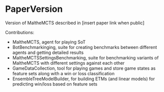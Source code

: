 # PaperVersion
Version of MaltheMCTS described in \[insert paper link when public\]

Contributions:
- MaltheMCTS, agent for playing SoT
- BotBenchmarkinging, suite for creating benchmarks between different agents and getting detailed results
- MaltheMCTSSettingsBenchmarking, suite for benchmarking variants of MaltheMCTS with different settings against each other
- GameDataCollection, tool for playing games and store game states as feature sets along with a win or loss classification
- EnsembleTreeModelBuilder, for building ETMs (and linear models) for predicting win/loss based on feature sets

